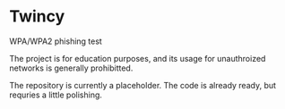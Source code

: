 # Twincy
WPA/WPA2 phishing test

The project is for education purposes, and its usage for unauthroized networks is generally prohibitted.

The repository is currently a placeholder. The code is already ready, but requries a little polishing.
